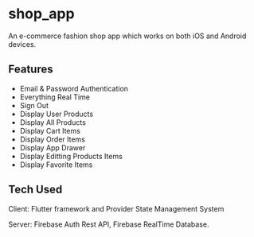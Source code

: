 # shop_app

An e-commerce  fashion shop app which works on both iOS and Android devices.

## Features

- Email & Password Authentication
- Everything Real Time
- Sign Out
- Display User Products
- Display All Products
- Display Cart Items
- Display Order Items
- Display App Drawer
- Display Editting Products Items
- Display Favorite Items

## Tech Used

Client: Flutter framework and Provider State Management System

Server: Firebase Auth Rest API, Firebase RealTime Database.
